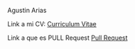 Agustin Arias

Link a mi CV: [Curriculum Vitae](https://github.com/Agusxin/TP1-Lab4/blob/master/CV.md)

Link a que es PULL Request [Pull Request](https://github.com/Agusxin/TP1-Lab4/blob/PR/pullRequest.md)
